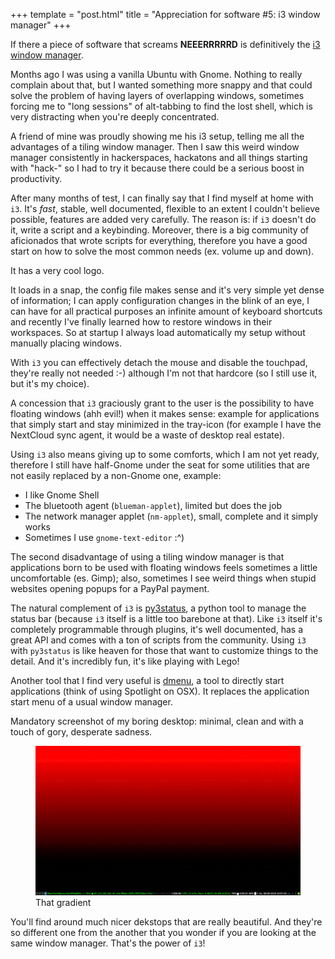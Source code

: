 +++
template = "post.html"
title = "Appreciation for software #5: i3 window manager"
+++

If there a piece of software that screams **NEEERRRRRD** is definitively the [i3 window manager](https://i3wm.org).

Months ago I was using a vanilla Ubuntu with Gnome. Nothing to really complain about that, but I wanted something more snappy and that could solve the problem of having layers of overlapping windows, sometimes forcing me to "long sessions" of alt-tabbing to find the lost shell, which is very distracting when you're deeply concentrated.

A friend of mine was proudly showing me his i3 setup, telling me all the advantages of a tiling window manager. Then I saw this weird window manager consistently  in hackerspaces, hackatons and all things starting with "hack-" so I had to try it because there could be a serious boost in productivity.

After many months of test, I can finally say that I find myself at home with `i3`. It's *fast*, stable, well documented, flexible to an extent I couldn't believe possible, features are added very carefully. The reason is: if `i3` doesn't do it, write a script and a keybinding. Moreover, there is a big community of aficionados that wrote scripts for everything, therefore you have a good start on how to solve the most common needs (ex. volume up and down).

It has a very cool logo.

It loads in a snap, the config file makes sense and it's very simple yet dense of information; I can apply configuration changes in the blink of an eye, I can have for all practical purposes an infinite amount of keyboard shortcuts and recently I've finally learned how to restore windows in their workspaces. So at startup I always load automatically my setup without manually placing windows.

With `i3` you can effectively detach the mouse and disable the touchpad, they're really not needed :-) although I'm not that hardcore (so I still use it, but it's my choice).

A concession that `i3` graciously grant to the user is the possibility to have floating windows (ahh evil!) when it makes sense: example for applications that simply start and stay minimized in the tray-icon (for example I have the NextCloud sync agent, it would be a waste of desktop real estate).

Using `i3` also means giving up to some comforts, which I am not yet ready, therefore I still have half-Gnome under the seat for some utilities that are not easily replaced by a non-Gnome one, example:

- I like Gnome Shell
- The bluetooth agent (`blueman-applet`), limited but does the job
- The network manager applet (`nm-applet`), small, complete and it simply works
- Sometimes I use `gnome-text-editor` :^)

The second disadvantage of using a tiling window manager is that applications born to be used with floating windows feels sometimes a little uncomfortable (es. Gimp); also, sometimes I see weird things when stupid websites opening popups for a PayPal payment.

The natural complement of `i3` is [py3status](https://github.com/ultrabug/py3status), a python tool to manage the status bar (because `i3` itself is a little too barebone at that). Like `i3` itself it's completely programmable through plugins, it's well documented, has a great API and comes with a ton of scripts from the community. Using `i3` with `py3status` is like heaven for those that want to customize things to the detail. And it's incredibly fun, it's like playing with Lego!

Another tool that I find very useful is [dmenu](https://tools.suckless.org/dmenu/), a tool to directly start applications (think of using Spotlight on OSX). It replaces the application start menu of a usual window manager.

Mandatory screenshot of my boring desktop: minimal, clean and with a touch of gory, desperate sadness.

<figure>
    <img src="/images/desktop.png">
    <figcaption>That gradient</figcaption>
</figure>

You'll find around much nicer dekstops that are really beautiful. And they're so different one from the another that you wonder if you are looking at the same window manager. That's the power of `i3`!
